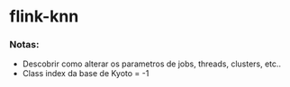 # flink-knn

### Notas:

- Descobrir como alterar os parametros de jobs, threads, clusters, etc..
- Class index da base de Kyoto = -1


